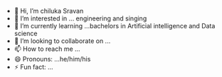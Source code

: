 - 👋 Hi, I’m chiluka Sravan
- 👀 I’m interested in ... engineering and singing 
- 🌱 I’m currently learning ...bachelors in Artificial intelligence and Data science
- 💞️ I’m looking to collaborate on ...
- 📫 How to reach me ...
- 😄 Pronouns: ...he/him/his
- ⚡ Fun fact: ...

<!---
Sravanchiluka/Sravanchiluka is a ✨ special ✨ repository because its `README.md` (this file) appears on your GitHub profile.
You can click the Preview link to take a look at your changes.
--->
